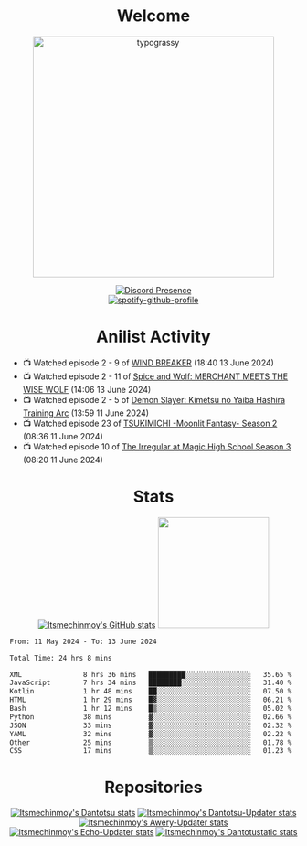 <div align="center">

# Welcome
<a href="https://github.com/kawarimidoll/typograssy">
    <img alt="typograssy" src="https://typograssy.deno.dev/api?text=%E3%82%88%E3%81%86%E3%81%93%E3%81%9D%E3%81%BF%E3%81%AA%E3%81%95%E3%82%93%20-%20Itsmechinmoy--&&l0=none&l1=82d9d0&l2=027353&l3=038c4c&l4=01402e&bg=none&frame=none&speed=100&comment=" width="421.99">
</a>

[![Discord Presence](https://lanyard.cnrad.dev/api/523539866311720963?theme=dark&bg=Oe1116&animated=false&hideDiscrim=true&borderRadius=30px&hideActivity=whenNotUsed)](https://discord.com/users/523539866311720963)<br>
[![spotify-github-profile](https://spotify-github-profile.vercel.app/api/view?uid=31zczwoe3obxakjgkio7anubhkaq&cover_image=true&theme=novatorem&show_offline=true&background_color=121212&interchange=false&bar_color=53b14f&bar_color=ffffff&bar_color_cover=false)](https://spotify-github-profile.vercel.app/api/view?uid=31zczwoe3obxakjgkio7anubhkaq&redirect=true)
</div>

<div align="center">

# Anilist Activity
</div>
<!-- ANILIST_ACTIVITY:start -->

-   📺 Watched episode 2 - 9 of [WIND BREAKER](https://anilist.co/anime/163270) (18:40 13 June 2024)
-   📺 Watched episode 2 - 11 of [Spice and Wolf: MERCHANT MEETS THE WISE WOLF](https://anilist.co/anime/145728) (14:06 13 June 2024)
-   📺 Watched episode 2 - 5 of [Demon Slayer: Kimetsu no Yaiba Hashira Training Arc](https://anilist.co/anime/166240) (13:59 11 June 2024)
-   📺 Watched episode 23 of [TSUKIMICHI -Moonlit Fantasy- Season 2](https://anilist.co/anime/139518) (08:36 11 June 2024)
-   📺 Watched episode 10 of [The Irregular at Magic High School Season 3](https://anilist.co/anime/143271) (08:20 11 June 2024)

<!-- ANILIST_ACTIVITY:end -->
<div align="center">
    
# Stats
[![Itsmechinmoy's GitHub stats](https://github-readme-stats.vercel.app/api?username=itsmechinmoy&show_icons=true&theme=algolia)](https://github.com/anuraghazra/github-readme-stats)
<img src="https://github-readme-stackoverflow.vercel.app/?userID=25004176&theme=dark" height="194"/>
</div>
<!--START_SECTION:waka-->

```txt
From: 11 May 2024 - To: 13 June 2024

Total Time: 24 hrs 8 mins

XML               8 hrs 36 mins   █████████░░░░░░░░░░░░░░░░   35.65 %
JavaScript        7 hrs 34 mins   ████████░░░░░░░░░░░░░░░░░   31.40 %
Kotlin            1 hr 48 mins    ██░░░░░░░░░░░░░░░░░░░░░░░   07.50 %
HTML              1 hr 29 mins    █▓░░░░░░░░░░░░░░░░░░░░░░░   06.21 %
Bash              1 hr 12 mins    █▒░░░░░░░░░░░░░░░░░░░░░░░   05.02 %
Python            38 mins         ▓░░░░░░░░░░░░░░░░░░░░░░░░   02.66 %
JSON              33 mins         ▓░░░░░░░░░░░░░░░░░░░░░░░░   02.32 %
YAML              32 mins         ▓░░░░░░░░░░░░░░░░░░░░░░░░   02.22 %
Other             25 mins         ▒░░░░░░░░░░░░░░░░░░░░░░░░   01.78 %
CSS               17 mins         ▒░░░░░░░░░░░░░░░░░░░░░░░░   01.23 %
```

<!--END_SECTION:waka-->
<div align="center">

# Repositories
[![Itsmechinmoy's Dantotsu stats](https://github-readme-stats.vercel.app/api/pin/?username=itsmechinmoy&repo=dantotsu&show_icons=true&theme=algolia&description_lines_count=1)](https://github.com/itsmechinmoy/dantotsu)
[![Itsmechinmoy's Dantotsu-Updater stats](https://github-readme-stats.vercel.app/api/pin/?username=itsmechinmoy&repo=dantotsu-updater&show_icons=true&theme=algolia&description_lines_count=1)](https://github.com/itsmechinmoy/dantotsu-updater)
[![Itsmechinmoy's Awery-Updater stats](https://github-readme-stats.vercel.app/api/pin/?username=itsmechinmoy&repo=awery-updater&show_icons=true&theme=algolia&description_lines_count=1)](https://github.com/itsmechinmoy/awery-updater)
[![Itsmechinmoy's Echo-Updater stats](https://github-readme-stats.vercel.app/api/pin/?username=itsmechinmoy&repo=echo-updater&show_icons=true&theme=algolia&description_lines_count=1)](https://github.com/itsmechinmoy/echo-updater)
[![Itsmechinmoy's Dantotustatic stats](https://github-readme-stats.vercel.app/api/pin/?username=itsmechinmoy&repo=dantotustatic&show_icons=true&theme=algolia&description_lines_count=1)](https://github.com/itsmechinmoy/dantotustatic)
</div>
